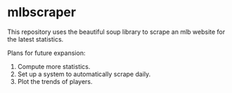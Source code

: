 # mlbscraper

This repository uses the beautiful soup library to scrape an mlb website for the latest statistics. 

Plans for future expansion:
  1. Compute more statistics.
  2. Set up a system to automatically scrape daily.
  3. Plot the trends of players.
  
